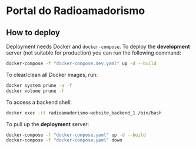 # Portal do Radioamadorismo

## How to deploy

Deployment needs Docker and `docker-compose`. To deploy the **development**
server (not suitable for production) you can run the following command:

```sh
docker-compose -f "docker-compose.dev.yaml" up -d --build
```

To clear/clean all Docker images, run:

```sh
docker system prune -a -f
docker volume prune -f
```

To access a backend shell:

```sh
docker exec -it radioamadorismo-website_backend_1 /bin/bash
```

To pull up the **deployment** server:

```sh
docker-compose -f "docker-compose.yaml" up -d --build
docker-compose -f "docker-compose.yaml" down
```
